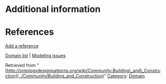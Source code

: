 #  Additional information


#  References


[Add a reference](index.php@title=Odp%253AAdd_reference&subject=Community%253ABuilding+and+Construction.html "http://ontologydesignpatterns.org/wiki/index.php?title=Odp:Add_reference&subject=Community%3ABuilding+and+Construction")


  




[Domain list](../Community/Domain "Community:Domain") | [Modeling issues](../Community/Main "Community:Main")


Retrieved from "[http://ontologydesignpatterns.org/wiki/Community:Building\_and\_Construction](../Community/Building_and_Construction)"
 [Category](http://ontologydesignpatterns.org/wiki/Special:Categories "Special:Categories"): [Domain](../Category/Domain "Category:Domain")